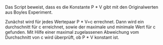 Das Script beweist, dass es die Konstante P * V gibt mit den Originalwerten aus Boyles Experiment.

Zunächst wird für jedes Wertepaar P * V=c errechnet.
Dann wird ein durchschnitt für c erreichnet, sowie der maximale und minimale Wert für c gefunden.
Mit Hilfe einer maximal zugelassenen Abweichung vom Durchschnitt von c wird überprüft, ob P * V konstant ist.
